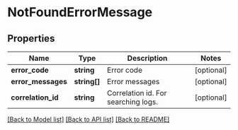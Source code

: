 # NotFoundErrorMessage

## Properties
Name | Type | Description | Notes
------------ | ------------- | ------------- | -------------
**error_code** | **string** | Error code | [optional] 
**error_messages** | **string[]** | Error messages | [optional] 
**correlation_id** | **string** | Correlation id. For searching logs. | [optional] 

[[Back to Model list]](../README.md#documentation-for-models) [[Back to API list]](../README.md#documentation-for-api-endpoints) [[Back to README]](../README.md)


